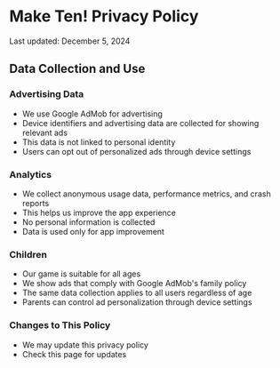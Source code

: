 # Make Ten! Privacy Policy

Last updated: December 5, 2024

## Data Collection and Use

### Advertising Data
- We use Google AdMob for advertising
- Device identifiers and advertising data are collected for showing relevant ads
- This data is not linked to personal identity
- Users can opt out of personalized ads through device settings

### Analytics
- We collect anonymous usage data, performance metrics, and crash reports
- This helps us improve the app experience
- No personal information is collected
- Data is used only for app improvement

### Children
- Our game is suitable for all ages
- We show ads that comply with Google AdMob's family policy
- The same data collection applies to all users regardless of age
- Parents can control ad personalization through device settings

### Changes to This Policy
- We may update this privacy policy
- Check this page for updates
